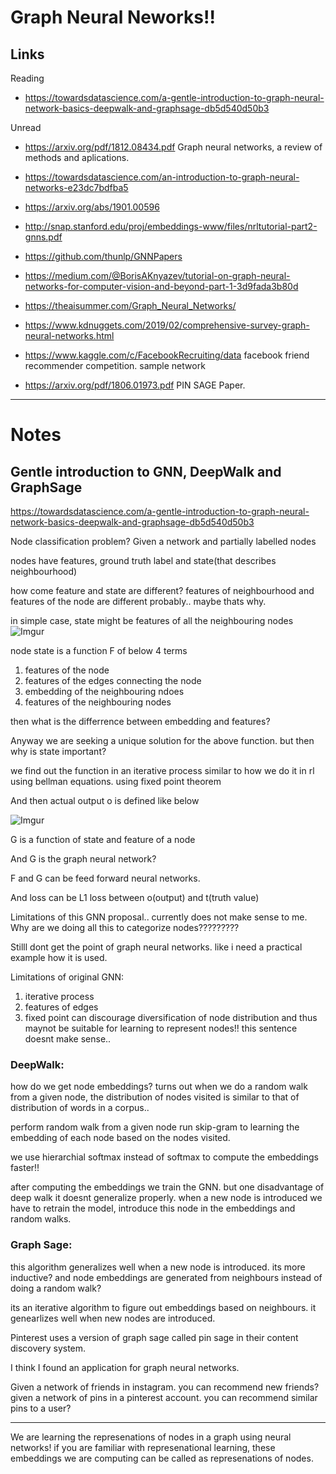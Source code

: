 # Graph Neural Neworks!!

## Links

Reading
* https://towardsdatascience.com/a-gentle-introduction-to-graph-neural-network-basics-deepwalk-and-graphsage-db5d540d50b3

Unread
* https://arxiv.org/pdf/1812.08434.pdf Graph neural networks, a review of methods and aplications.
* https://towardsdatascience.com/an-introduction-to-graph-neural-networks-e23dc7bdfba5
* https://arxiv.org/abs/1901.00596
* http://snap.stanford.edu/proj/embeddings-www/files/nrltutorial-part2-gnns.pdf
* https://github.com/thunlp/GNNPapers
* https://medium.com/@BorisAKnyazev/tutorial-on-graph-neural-networks-for-computer-vision-and-beyond-part-1-3d9fada3b80d
* https://theaisummer.com/Graph_Neural_Networks/
* https://www.kdnuggets.com/2019/02/comprehensive-survey-graph-neural-networks.html


* https://www.kaggle.com/c/FacebookRecruiting/data facebook friend recommender competition. sample network

* https://arxiv.org/pdf/1806.01973.pdf PIN SAGE Paper.

-------------------------------------
# Notes

## Gentle introduction to GNN, DeepWalk and GraphSage

https://towardsdatascience.com/a-gentle-introduction-to-graph-neural-network-basics-deepwalk-and-graphsage-db5d540d50b3

Node classification problem? Given a network and partially labelled nodes

nodes have features, ground truth label and state(that describes neighbourhood)

how come feature and state are different?
features of neighbourhood and features of the node are different probably.. maybe thats why.

in simple case, state might be features of all the neighbouring nodes
![Imgur](https://imgur.com/LT7jcDL.jpg)

node state is a function F of below 4 terms
1. features of the node
2. features of the edges connecting the node
3. embedding of the neighbouring ndoes
4. features of the neighbouring nodes

then what is the differrence between embedding and features?


Anyway we are seeking a unique solution for the above function. but then why is state important?

we find out the function in an iterative process similar to how we do it in rl using bellman equations. using fixed point theorem

And then actual output o is defined like below

![Imgur](https://imgur.com/CUCcvLR.jpg)

G is a function of state and feature of a node

And G is the graph neural network?

F and G can be feed forward neural networks.

And loss can be L1 loss between o(output) and t(truth value)


Limitations of this GNN proposal.. currently does not make sense to me.
Why are we doing all this to categorize nodes?????????


Stilll dont get the point of graph neural networks. like i need a practical example how it is used.

Limitations of original GNN:
1. iterative process
2. features of edges
3. fixed point can discourage diversification of node distribution and thus maynot be suitable for learning to represent nodes!! this sentence doesnt make sense..


### DeepWalk:

how do we get node embeddings?
turns out when we do a random walk from a given node, the distribution of nodes visited is similar to that of distribution of words in a corpus..

perform random walk from a given node
run skip-gram to learning the embedding of each node based on the nodes visited.

we use hierarchial softmax instead of softmax to compute the embeddings faster!!

after computing the embeddings we train the GNN.
but one disadvantage of deep walk it doesnt generalize properly. when a new node is introduced we have to retrain the model, introduce this node in the embeddings and random walks.


### Graph Sage:

this algorithm generalizes well when a new node is introduced. its more inductive? and node embeddings are generated from neighbours instead of doing a random walk?

its an iterative algorithm to figure out embeddings based on neighbours. it genearlizes well when new nodes are introduced.

Pinterest uses a version of graph sage called pin sage in their content discovery system.

I think I found an application for graph neural networks.

Given a network of friends in instagram. you can recommend new friends?
given a network of pins in a pinterest account. you can recommend similar pins to a user?

---------------------------------

We are learning the represenations of nodes in a graph using neural networks! if you are familiar with represenational learning, these embeddings we are computing can be called as represenations of nodes.








